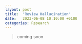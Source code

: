 ```yaml
---
layout: post
title:  "Review Hallucination"
date:   2023-06-08 10:10:00 +0100
categories: Research
---
```


> coming soon

